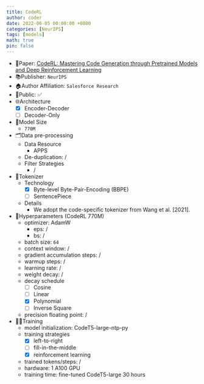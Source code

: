 ```yaml
---
title: CodeRL
author: coder
date: 2022-06-05 00:00:00 +0800
categories: [NeurIPS]
tags: [models]
math: true
pin: false
---
```


- 📙Paper: [CodeRL: Mastering Code Generation through Pretrained Models and Deep Reinforcement Learning](https://arxiv.org/pdf/2207.01780.pdf)
- 📚Publisher: `NeurIPS`
- 🏠Author Affiliation: `Salesforce Research`
- 🔑Public: ✅
- 🌐Architecture
  + [x] Encoder-Decoder
  + [ ] Decoder-Only
- 📏Model Size
  + `770M`
- 🗂️Data pre-processing
  + Data Resource
    * APPS
  + De-duplication: /
  + Filter Strategies
    * /
- 🍉Tokenizer
  + Technology
    * [x] Byte-level Byte-Pair-Encoding (BBPE)
    * [ ] SentencePiece
  + Details
    * We adopt the code-specific tokenizer from Wang et al. [2021].
- 🧪Hyperparameters (CodeRL 770M)
  + optimizer: AdamW
    * eps: /
    * bs: /
  + batch size: `64`
  + context window: /
  + gradient accumulation steps: /
  + warmup steps: /
  + learning rate: /
  + weight decay: /
  + decay schedule
    * [ ] Cosine
    * [ ] Linear
    * [x] Polynomial
    * [ ] Inverse Square
  + precision floating point: /
- 🏃‍♀️Training
  + model initialization: CodeT5-large-ntp-py
  + training strategies
    * [x] left-to-right
    * [ ] fill-in-the-middle
    * [x] reinforcement learning
  + trained tokens/steps: /
  + hardware: 1 A100 GPU
  + training time: fine-tuned CodeT5-large 30 hours
